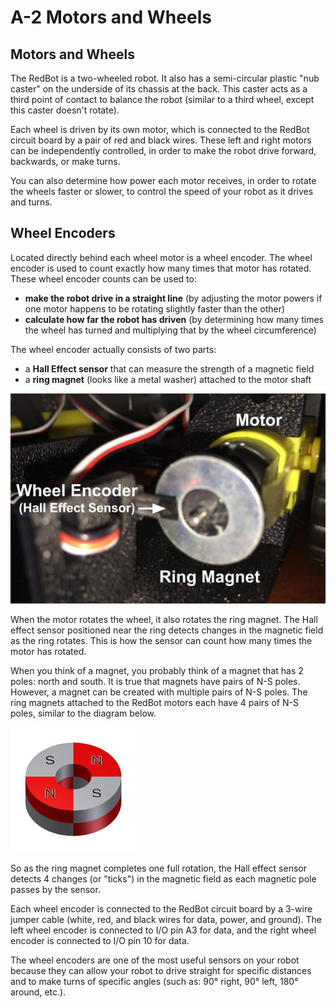 # A-2 Motors and Wheels

## Motors and Wheels

The RedBot is a two-wheeled robot.  It also has a semi-circular plastic "nub caster" on the underside of its chassis at the back. This caster acts as a third point of contact to balance the robot \(similar to a third wheel, except this caster doesn't rotate\).

Each wheel is driven by its own motor, which is connected to the RedBot circuit board by a pair of red and black wires. These left and right motors can be independently controlled, in order to make the robot drive forward, backwards, or make turns.

You can also determine how power each motor receives, in order to rotate the wheels faster or slower, to control the speed of your robot as it drives and turns.

## Wheel Encoders

Located directly behind each wheel motor is a wheel encoder. The wheel encoder is used to count exactly how many times that motor has rotated. These wheel encoder counts can be used to:

* **make the robot drive in a straight line** \(by adjusting the motor powers if one motor happens to be rotating slightly faster than the other\)
* **calculate how far the robot has driven** \(by determining how many times the wheel has turned and multiplying that by the wheel circumference\)

The wheel encoder actually consists of two parts:

* a **Hall Effect sensor** that can measure the strength of a magnetic field
* a **ring magnet** \(looks like a metal washer\) attached to the motor shaft

![](../../.gitbook/assets/wheel-encoder.jpg)

When the motor rotates the wheel, it also rotates the ring magnet. The Hall effect sensor positioned near the ring detects changes in the magnetic field as the ring rotates. This is how the sensor can count how many times the motor has rotated.

When you think of a magnet, you probably think of a magnet that has 2 poles: north and south. It is true that magnets have pairs of N-S poles. However, a magnet can be created with multiple pairs of N-S poles. The ring magnets attached to the RedBot motors each have 4 pairs of N-S poles, similar to the diagram below.

![](../../.gitbook/assets/ring-magnet.jpg)

So as the ring magnet completes one full rotation, the Hall effect sensor detects 4 changes \(or "ticks"\) in the magnetic field as each magnetic pole passes by the sensor.

Each wheel encoder is connected to the RedBot circuit board by a 3-wire jumper cable \(white, red, and black wires for data, power, and ground\). The left wheel encoder is connected to I/O pin A3 for data, and the right wheel encoder is connected to I/O pin 10 for data.

The wheel encoders are one of the most useful sensors on your robot because they can allow your robot to drive straight for specific distances and to make turns of specific angles \(such as:  90° right, 90° left, 180° around, etc.\).

